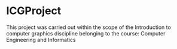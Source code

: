 # ICGProject
This project was carried out within the scope of the Introduction to computer graphics discipline belonging to the course: Computer Engineering and Informatics
